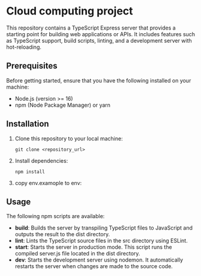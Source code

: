 # Cloud computing project

This repository contains a TypeScript Express server that provides a starting point for building web applications or APIs. It includes features such as TypeScript support, build scripts, linting, and a development server with hot-reloading.

## Prerequisites

Before getting started, ensure that you have the following installed on your machine:

- Node.js (version >= 16)
- npm (Node Package Manager) or yarn

## Installation

1. Clone this repository to your local machine:

   ```shell
   git clone <repository_url>
   ```

2. Install dependencies:

   ```shell
   npm install
   ```

3. copy env.examople to env:

## Usage

The following npm scripts are available:

- **build**: Builds the server by transpiling TypeScript files to JavaScript and outputs the result to the dist directory.
- **lint**: Lints the TypeScript source files in the src directory using ESLint.
- **start**: Starts the server in production mode. This script runs the compiled server.js file located in the dist directory.
- **dev**: Starts the development server using nodemon. It automatically restarts the server when changes are made to the source code.
